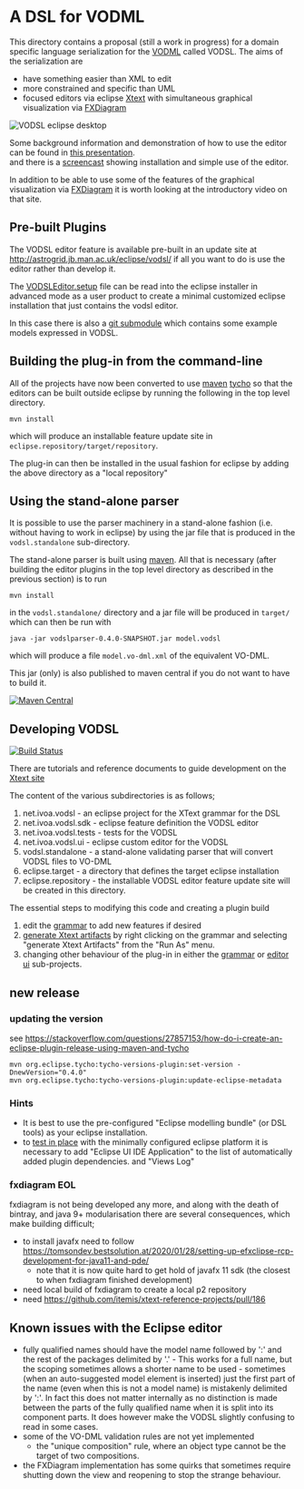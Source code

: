 A DSL for VODML
===============


This directory contains a proposal (still a work in progress) for a domain specific language serialization 
for the [VODML](http://www.ivoa.net/documents/VODML) called VODSL. 
The aims of the serialization are

 - have something easier than XML to edit
 - more constrained and specific than UML
 - focused editors via eclipse [Xtext](https://eclipse.org/Xtext) with simultaneous graphical visualization via [FXDiagram](http://jankoehnlein.github.io/FXDiagram/) 
 
 ![VODSL eclipse desktop](vodsl-eclipse.png)
 
 Some background information and demonstration of how to use the editor can be found in [this presentation](VODSL_VODML_PAH.pdf).  
 and there is a [screencast](https://youtu.be/xzSk413raLY) showing installation and simple use of the editor.
 
In addition to be able to use some of the features of the graphical visualization via [FXDiagram](http://jankoehnlein.github.io/FXDiagram/) it is worth looking at the introductory video on that site.

Pre-built Plugins
-----------------

The VODSL editor feature is available pre-built in an update site at http://astrogrid.jb.man.ac.uk/eclipse/vodsl/ if all you want to do is use the editor rather than develop it. 

The [VODSLEditor.setup](./VODSLEditor.setup) file can be read into the eclipse installer in advanced mode as a user product to create a minimal customized eclipse installation that just contains the vodsl editor.

In this case there is also a [git submodule](./models) which contains some example models expressed in VODSL.
 

Building the plug-in from the command-line
------------------------------------------

All of the projects have now been converted to use [maven](http://maven.apache.org) [tycho](https://www.eclipse.org/tycho/)  so that  the 
editors can be built outside eclipse by running the following in the top level directory. 

    mvn install
    
which will produce an installable feature update site in `eclipse.repository/target/repository`.

The plug-in can then be installed in the usual fashion for eclipse by adding the above directory as a "local repository"

   
Using the stand-alone parser
-------------------------------

It is possible to use the parser machinery in a stand-alone fashion (i.e. without 
having to work in eclipse) by using the jar file that is produced in the `vodsl.standalone`
sub-directory.

The stand-alone parser is built using [maven](http://maven.apache.org). All that is necessary 
(after building the editor plugins in the top level directory as described in the previous section)
is to run 

    mvn install
    
in the `vodsl.standalone/` directory and a jar file will be produced in `target/` which can then
be run with

    java -jar vodslparser-0.4.0-SNAPSHOT.jar model.vodsl

which will produce a file `model.vo-dml.xml` of the equivalent VO-DML.

This jar (only) is also published to maven central if you do not want to have to build it.

[![Maven Central](https://img.shields.io/maven-central/v/org.javastro.vodsl/vodslparser.svg?label=Maven%20Central)](https://search.maven.org/search?q=g:%22org.javastro.vodsl%22%20AND%20a:%22vodslparser%22)

 
Developing VODSL 
----------------

[![Build Status](https://travis-ci.org/pahjbo/vodsl.svg?branch=master)](https://travis-ci.org/pahjbo/vodsl)

There are tutorials and reference documents to guide development on the 
[Xtext site](https://eclipse.org/Xtext/documentation/102_domainmodelwalkthrough.html)

The content of the various subdirectories is as follows;

 1. net.ivoa.vodsl - an eclipse project for the XText grammar for the DSL
 2. net.ivoa.vodsl.sdk - eclipse feature definition the VODSL editor
 3. net.ivoa.vodsl.tests - tests for the VODSL
 4. net.ivoa.vodsl.ui - eclipse custom editor for the VODSL
 5. vodsl.standalone - a stand-alone validating parser that will convert VODSL files to VO-DML
 6. eclipse.target - a directory that defines the target eclipse installation
 7. eclipse.repository - the installable VODSL editor feature update site will be created in this directory.
 

The essential steps to modifying this code and creating a plugin build

  1. edit the [grammar](./net.ivoa.vodsl/src/net/ivoa/vodml/Vodsl.xtext) to add new features if desired
  2. [generate Xtext artifacts](https://eclipse.org/Xtext/documentation/102_domainmodelwalkthrough.html#generate-language-artifacts)
     by right clicking on the grammar and selecting "generate Xtext Artifacts" from the "Run As" menu.
  3. changing other behaviour of the plug-in in either the [grammar](./net.ivoa.vodsl)
     or [editor ui](./net.ivoa.vodsl.ui) sub-projects.


## new release

### updating the version

see https://stackoverflow.com/questions/27857153/how-do-i-create-an-eclipse-plugin-release-using-maven-and-tycho

    mvn org.eclipse.tycho:tycho-versions-plugin:set-version -DnewVersion="0.4.0"
    mvn org.eclipse.tycho:tycho-versions-plugin:update-eclipse-metadata

### Hints

 - It is best to use the pre-configured "Eclipse modelling bundle" (or DSL tools) as your eclipse installation.
 - to [test in place](https://eclipse.org/Xtext/documentation/102_domainmodelwalkthrough.html#run-generated-plugin)
   with the minimally configured eclipse platform it is necessary to add
   "Eclipse UI IDE Application" to the list of automatically added plugin dependencies.
   and "Views Log"

### fxdiagram EOL

fxdiagram is not being developed any more, and along with the death of bintray, and java 9+ modularisation there are several consequences, which make building difficult;

* to install javafx need to follow https://tomsondev.bestsolution.at/2020/01/28/setting-up-efxclipse-rcp-development-for-java11-and-pde/
  - note that it is now quite hard to get hold of javafx 11 sdk (the closest to when fxdiagram finished development)
* need local build of fxdiagram to create a local p2 repository
* need https://github.com/itemis/xtext-reference-projects/pull/186
   
 
Known issues with the Eclipse editor
------------------------------------

* fully qualified names should have the model name followed by ':' and the rest of the packages delimited by '.' -
   This works for a full name, but the scoping sometimes allows a shorter name to be used - sometimes (when an auto-suggested model
   element is inserted) just the first part of the name (even when this is not a model name) is mistakenly delimited by ':'. 
   In fact this does not matter internally as no distinction is made between the 
   parts of the fully qualified name when it is split into its component parts.
   It does however make the VODSL slightly confusing to read in some cases.   
* some of the VO-DML validation rules are not yet implemented  
  - the "unique composition" rule, where an object type cannot be the target of 
      two compositions.
* the FXDiagram implementation has some quirks that sometimes require shutting down the view and reopening to stop the strange behaviour.


    
